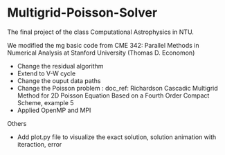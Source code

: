 # Multigrid-Poisson-Solver
The final project of the class Computational Astrophysics in NTU.

We modified the mg basic code from CME 342: Parallel Methods in Numerical Analysis at Stanford University (Thomas D. Economon)
- Change the residual algorithm
- Extend to V-W cycle
- Change the ouput data paths
- Change the Poisson problem : 
  doc_ref: Richardson Cascadic Multigrid Method for 2D Poisson Equation Based on a Fourth Order Compact Scheme, example 5 
- Applied OpenMP and MPI

Others
- Add plot.py file to visualize the exact solution, solution animation with iteraction, error
